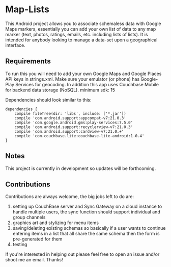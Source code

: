 # Map-Lists
This Android project allows you to associate schemaless data with Google Maps markers, essentially you can add your own list of data to any map marker (text, photos, ratings, emails, etc. including lists of lists). It is intended for anybody looking to manage a data-set upon a geographical interface.

## Requirements
To run this you will need to add your own Google Maps and Google Places API keys in strings.xml. Make sure your emulator (or phone) has Google-Play Services for geocoding. In addition this app uses Couchbase Mobile for backend data storage (NoSQL). minimum sdk: 15

Dependencies should look similar to this:

```
dependencies {
    compile fileTree(dir: 'libs', include: ['*.jar'])
    compile 'com.android.support:appcompat-v7:21.0.3'
    compile 'com.google.android.gms:play-services:7.5.0'
    compile 'com.android.support:recyclerview-v7:21.0.3'
    compile 'com.android.support:cardview-v7:21.0.+'
    compile 'com.couchbase.lite:couchbase-lite-android:1.0.4'
}

```

## Notes
This project is currently in development so updates will be forthcoming. 

## Contributions
Contributions are always welcome, the big jobs left to do are:  
1) setting up CouchBase server and Sync Gateway on a cloud instance to handle multiple users, the sync function should support individual and group channels  
2) graphics art and stylizing for menu items   
3) saving/deleting existing schemas so basically if a user wants to continue entering items in a list that all share the same schema then the form is pre-generated for them  
4) testing   

If you're interested in helping out please feel free to open an issue and/or shoot me an email. Thanks!
